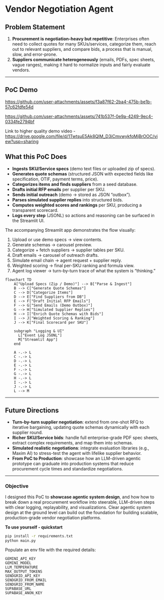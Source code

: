 # Vendor Negotiation Agent

## Problem Statement

1. **Procurement is negotiation-heavy but repetitive**: Enterprises often need to collect quotes for many SKUs/services, categorize them, reach out to relevant suppliers, and compare bids, a process that is manual, slow, and error-prone.
2. **Suppliers communicate heterogeneously** (emails, PDFs, spec sheets, vague ranges), making it hard to normalize inputs and fairly evaluate vendors.

---
## PoC Demo

https://github.com/user-attachments/assets/f3a87f62-2ba4-475b-be1b-57c62fdfe54d

https://github.com/user-attachments/assets/741b537f-0e9a-4249-9ec4-0334fe2794bf

Link to higher quality demo video - https://drive.google.com/file/d/1TwtsuE5Ak8QIM_D3iCmvwykfoMjBrOOC/view?usp=sharing

## What this PoC Does

* **Ingests SKU/Service specs** (demo text files or uploaded zip of specs).
* **Generates quote schemas** (structured JSON with expected fields like specification, OTIF, payment terms, price).
* **Categorizes items and finds suppliers** from a seed database.
* **Drafts initial RFP emails** per supplier per SKU.
* **Sends initial outreach** (demo → stored as JSON “outbox”).
* **Parses simulated supplier replies** into structured bids.
* **Computes weighted scores and rankings** per SKU, producing a transparent scorecard.
* **Logs every step** (JSONL) so actions and reasoning can be surfaced in the Streamlit UI.

The accompanying Streamlit app demonstrates the flow visually:

1. Upload or use demo specs → view contents.
2. Generate schemas → carousel preview.
3. Categorize + fetch suppliers → supplier tables per SKU.
4. Draft emails → carousel of outreach drafts.
5. Simulate email chain → agent request + supplier reply.
6. Weighted scoring → final per-SKU ranking and formula view.
7. Agent log viewer → turn-by-turn trace of what the system is “thinking.”

```mermaid
flowchart TD
    A["Upload Specs (Zip / Demo)"] --> B["Parse & Ingest"]
    B --> C["Generate Quote Schemas"]
    C --> D["Categorize Items"]
    D --> E["Find Suppliers from DB"]
    E --> F["Draft Initial RFP Emails"]
    F --> G["Send Emails (Demo Outbox)"]
    G --> H["Simulated Supplier Replies"]
    H --> I["Enrich Quote Schemas with Bids"]
    I --> J["Weighted Scoring & Ranking"]
    J --> K["Final Scorecard per SKU"]

    subgraph "Logging & UI"
      L["Event Log JSONL"]
      M["Streamlit App"]
    end

    A -.-> L
    C -.-> L
    D -.-> L
    E -.-> L
    F -.-> L
    G -.-> L
    H -.-> L
    I -.-> L
    J -.-> L
    L --> M
```

---

## Future Directions

* **Turn-by-turn supplier negotiation**: extend from one-shot RFQ to iterative bargaining, updating quote schemas dynamically with each supplier round.
* **Richer SKU/Service bids**: handle full enterprise-grade PDF spec sheets, extract complex requirements, and map them into schemas.
* **Simulated realistic negotiations**: integrate evaluation libraries (e.g., Maxim AI) to stress-test the agent with lifelike supplier behavior.
* **From PoC to Production**: showcase how an LLM-driven agentic prototype can graduate into production systems that reduce procurement cycle times and standardize negotiations.

---

### Objective

I designed this PoC to **showcase agentic system design**, and how how to break down a real procurement workflow into steerable, LLM-driven steps with clear logging, replayability, and visualizations. Clear agentic system design at the ground level can build out the foundation for building scalable, production-grade vendor negotiation platforms.

**To use yourself - quickstart**

```bash
pip install -r requirements.txt
python main.py
```

Populate an env file with the required details:
```plaintext
GEMINI_API_KEY
GEMINI_MODEL
LLM_TEMPERATURE
MAX_OUTPUT_TOKENS
SENDGRID_API_KEY
SENDGRID_FROM_EMAIL
SENDGRID_FROM_NAME
SUPABASE_URL
SUPABASE_ANON_KEY
```
